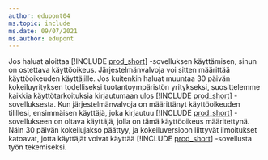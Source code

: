 ```yaml
---
author: edupont04
ms.topic: include
ms.date: 09/07/2021
ms.author: edupont
---
```

Jos haluat aloittaa [!INCLUDE [prod_short](../includes/prod_short.md)] -sovelluksen käyttämisen, sinun on ostettava käyttöoikeus. Järjestelmänvalvoja voi sitten määrittää käyttöoikeuden käyttäjille. Jos kuitenkin haluat muuntaa 30 päivän kokeiluyrityksen todelliseksi tuotantoympäristön yritykseksi, suosittelemme kaikkia käyttötarkoituksia kirjautumaan ulos [!INCLUDE [prod_short](../includes/prod_short.md)] -sovelluksesta. Kun järjestelmänvalvoja on määrittänyt käyttöoikeuden tilillesi, ensimmäisen käyttäjä, joka kirjautuu [!INCLUDE [prod_short](../includes/prod_short.md)] -sovellukseen on oltava käyttäjä, jolla on tämä käyttöoikeus määritettynä. Näin 30 päivän kokeilujakso päättyy, ja kokeiluversioon liittyvät ilmoitukset katoavat, jotta käyttäjät voivat käyttää [!INCLUDE [prod_short](../includes/prod_short.md)] -sovellusta työn tekemiseksi.
